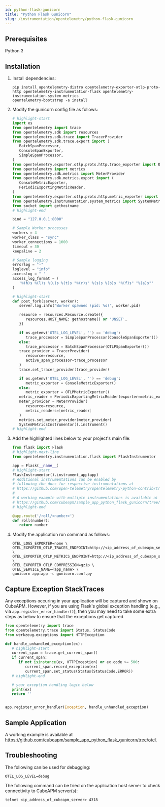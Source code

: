 ```yaml
---
id: python-flask-gunicorn
title: "Python Flask Gunicorn"
slug: /instrumentation/opentelemetry/python-flask-gunicorn
---
```


## Prerequisites

Python 3

## Installation

1. Install dependencies:

   ```shell
   pip install opentelemetry-distro opentelemetry-exporter-otlp-proto-http opentelemetry-instrumentation-flask opentelemetry-instrumentation-system-metrics
   opentelemetry-bootstrap -a install
   ```

2. Modify the gunicorn config file as follows:

   ```python title="gunicorn.conf.py"
   # highlight-start
   import os
   from opentelemetry import trace
   from opentelemetry.sdk import resources
   from opentelemetry.sdk.trace import TracerProvider
   from opentelemetry.sdk.trace.export import (
      BatchSpanProcessor,
      ConsoleSpanExporter,
      SimpleSpanProcessor,
   )
   from opentelemetry.exporter.otlp.proto.http.trace_exporter import OTLPSpanExporter
   from opentelemetry import metrics
   from opentelemetry.sdk.metrics import MeterProvider
   from opentelemetry.sdk.metrics.export import (
      ConsoleMetricExporter,
      PeriodicExportingMetricReader,
   )
   from opentelemetry.exporter.otlp.proto.http.metric_exporter import OTLPMetricExporter
   from opentelemetry.instrumentation.system_metrics import SystemMetricsInstrumentor
   from socket import gethostname
   # highlight-end

   bind = "127.0.0.1:8000"

   # Sample Worker processes
   workers = 4
   worker_class = "sync"
   worker_connections = 1000
   timeout = 30
   keepalive = 2

   # Sample logging
   errorlog = "-"
   loglevel = "info"
   accesslog = "-"
   access_log_format = (
      '%(h)s %(l)s %(u)s %(t)s "%(r)s" %(s)s %(b)s "%(f)s" "%(a)s"'
   )

   # highlight-start
   def post_fork(server, worker):
      server.log.info("Worker spawned (pid: %s)", worker.pid)

      resource = resources.Resource.create({
         resources.HOST_NAME: gethostname() or 'UNSET',
      })

      if os.getenv('OTEL_LOG_LEVEL', '') == 'debug':
         trace_processor = SimpleSpanProcessor(ConsoleSpanExporter())
      else:
         trace_processor = BatchSpanProcessor(OTLPSpanExporter())
      trace_provider = TracerProvider(
         resource=resource,
         active_span_processor=trace_processor
      )
      trace.set_tracer_provider(trace_provider)

      if os.getenv('OTEL_LOG_LEVEL', '') == 'debug':
         metric_exporter = ConsoleMetricExporter()
      else:
         metric_exporter = OTLPMetricExporter()
      metric_reader = PeriodicExportingMetricReader(exporter=metric_exporter)
      meter_provider = MeterProvider(
         resource=resource,
         metric_readers=[metric_reader]
      )
      metrics.set_meter_provider(meter_provider)
      SystemMetricsInstrumentor().instrument()
   # highlight-end
   ```

3. Add the highlighted lines below to your project's main file:

   ```python title="app.py"
   from flask import Flask
   # highlight-next-line
   from opentelemetry.instrumentation.flask import FlaskInstrumentor

   app = Flask(__name__)
   # highlight-start
   FlaskInstrumentor().instrument_app(app)
   # Additional instrumentations can be enabled by
   # following the docs for respective instrumentations at
   # https://github.com/open-telemetry/opentelemetry-python-contrib/tree/main/instrumentation
   #
   # A working example with multiple instrumentations is available at
   # https://github.com/cubeapm/sample_app_python_flask_gunicorn/tree/otel
   # highlight-end

   @app.route('/roll/<number>')
   def roll(number):
      return number
   ```

4. Modify the application run command as follows:

   ```shell
   OTEL_LOGS_EXPORTER=none \
   OTEL_EXPORTER_OTLP_TRACES_ENDPOINT=http://<ip_address_of_cubeapm_server>:4318/v1/traces \
   OTEL_EXPORTER_OTLP_METRICS_ENDPOINT=http://<ip_address_of_cubeapm_server>:3130/api/metrics/v1/save/otlp \
   OTEL_EXPORTER_OTLP_COMPRESSION=gzip \
   OTEL_SERVICE_NAME=<app_name> \
   gunicorn app:app -c gunicorn.conf.py
   ```

## Capture Exception StackTraces

Any exceptions occuring in your application will be captured and shown on CubeAPM. However, if you are using Flask's global exception handling (e.g., via `app.register_error_handler()`), then you may need to take some extra steps as below to ensure that the exceptions get captured.

```python
from opentelemetry import trace
from opentelemetry.trace import Status, StatusCode
from werkzeug.exceptions import HTTPException

def handle_unhandled_exception(ex):
   # highlight-start
   current_span = trace.get_current_span()
   if current_span:
      if not isinstance(ex, HTTPException) or ex.code >= 500:
         current_span.record_exception(ex)
         current_span.set_status(Status(StatusCode.ERROR))
   # highlight-end

   # your exception handling logic below
   print(ex)
   return ''


app.register_error_handler(Exception, handle_unhandled_exception)
```

## Sample Application

A working example is available at https://github.com/cubeapm/sample_app_python_flask_gunicorn/tree/otel.

## Troubleshooting

The following can be used for debugging:

```shell
OTEL_LOG_LEVEL=debug
```

The following command can be tried on the application host server to check connectivity to CubeAPM server(s):

```shell
telnet <ip_address_of_cubeapm_server> 4318
```
